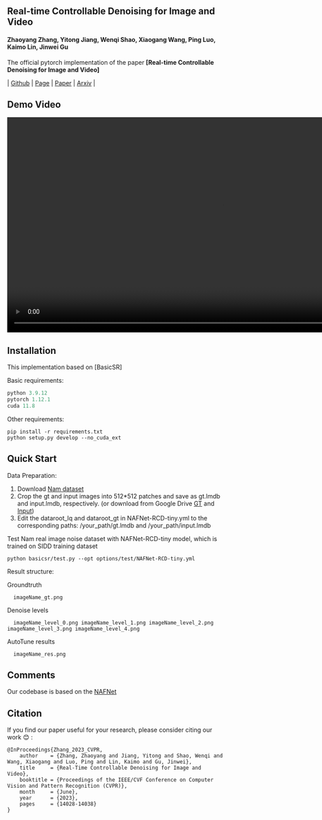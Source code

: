 
## Real-time Controllable Denoising for Image and Video

#### Zhaoyang Zhang, Yitong Jiang, Wenqi Shao, Xiaogang Wang, Ping Luo, Kaimo Lin, Jinwei Gu

The official pytorch implementation of the paper **[Real-time Controllable Denoising for Image and Video]**

| [Github](https://github.com/jiangyitong/RCD) |  [Page](https://zzyfd.github.io/RCD-page/) | [Paper](https://openaccess.thecvf.com/content/CVPR2023/papers/Zhang_Real-Time_Controllable_Denoising_for_Image_and_Video_CVPR_2023_paper.pdf) |  [Arxiv](https://arxiv.org/abs/2303.16425) | 


## Demo Video
<video src="https://github.com/zzyfd/RCD-page/assets/13939478/0f75950f-bb72-45f0-9a80-f882de7a5c50" controls="controls" width="1000">
</video>



## Installation
This implementation based on [BasicSR] 

Basic requirements:
```python
python 3.9.12
pytorch 1.12.1
cuda 11.8
```
Other requirements:
```
pip install -r requirements.txt
python setup.py develop --no_cuda_ext
```
## Quick Start 
Data Preparation:
  1. Download [Nam dataset](https://shnnam.github.io/research/ccnoise/)
  2. Crop the gt and input images into 512*512 patches and save as gt.lmdb and input.lmdb, respectively. (or download from Google Drive [GT](https://drive.google.com/file/d/1Cyi5ZCjBPHixa8zE5YuUnjXvm9LBeQLI/view?usp=share_link) and [Input](https://drive.google.com/file/d/1aGmgGJupzNiseAOVD6CUoZOtg-kB3Usz/view?usp=sharing))
  3. Edit the dataroot_lq and dataroot_gt in NAFNet-RCD-tiny.yml to the corresponding paths: /your_path/gt.lmdb and /your_path/input.lmdb

Test Nam real image noise dataset with NAFNet-RCD-tiny model, which is trained on SIDD training dataset

```
python basicsr/test.py --opt options/test/NAFNet-RCD-tiny.yml
```

Result structure:

  Groundtruth

      imageName_gt.png 

  Denoise levels

      imageName_level_0.png imageName_level_1.png imageName_level_2.png imageName_level_3.png imageName_level_4.png 

  AutoTune results

      imageName_res.png

## Comments
Our codebase is based on the [NAFNet](https://github.com/megvii-research/NAFNet)

## Citation
If you find our paper useful for your research, please consider citing our work :blush: : 
```
@InProceedings{Zhang_2023_CVPR,
    author    = {Zhang, Zhaoyang and Jiang, Yitong and Shao, Wenqi and Wang, Xiaogang and Luo, Ping and Lin, Kaimo and Gu, Jinwei},
    title     = {Real-Time Controllable Denoising for Image and Video},
    booktitle = {Proceedings of the IEEE/CVF Conference on Computer Vision and Pattern Recognition (CVPR)},
    month     = {June},
    year      = {2023},
    pages     = {14028-14038}
}
```

